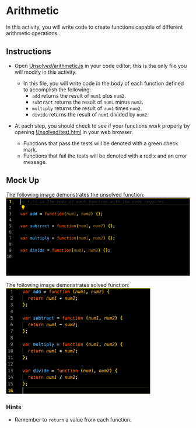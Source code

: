 # Arithmetic
In this activity, you will write code to create functions capable of different arithmetic operations.

## Instructions
* Open [Unsolved/arithmetic.js](Unsolved/arithmetic.js) in your code editor; this is the only file you will modify in this activity.
  * In this file, you will write code in the body of each function defined to accomplish the following:
    * `add` returns the result of `num1` plus `num2`.
    * `subtract` returns the result of `num1` minus `num2`.
    * `multiply` returns the result of `num1` times `num2`.
    * `divide` returns the result of `num1` divided by `num2`.

* At each step, you should check to see if your functions work properly by opening [Unsolved/test.html](Unsolved/test.html) in your web browser.
  * Functions that pass the tests will be denoted with a green check mark.
  * Functions that fail the tests will be denoted with a red x and an error message.

## Mock Up
The following image demonstrates the unsolved function:
![Unsolved](./assets/images/unsolved.png)

The following image demonstrates solved function:
![Solved](./assets/images/solved.png)

### Hints
* Remember to `return` a value from each function.

